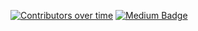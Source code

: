 [![Contributors over time](https://contributor-graph-api.apiseven.com/contributors-svg?chart=contributorOverTime&repo=cyberbadgerr/cyberbadgerr)](https://www.apiseven.com/en/contributor-graph?chart=contributorOverTime&repo=cyberbadgerr/cyberbadgerr)
[![Medium Badge](https://img.shields.io/badge/-Medium-757575?style=flat-quare&labelColor=757575&logo=Medium&logoColor=white&link=link)](https://medium.com/@42.mfdd) 
